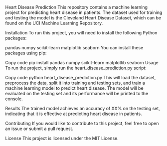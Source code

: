 Heart Disease Prediction
This repository contains a machine learning project for predicting heart disease in patients. The dataset used for training and testing the model is the Cleveland Heart Disease Dataset, which can be found on the UCI Machine Learning Repository.

Installation
To run this project, you will need to install the following Python packages:

pandas
numpy
scikit-learn
matplotlib
seaborn
You can install these packages using pip:

Copy code
pip install pandas numpy scikit-learn matplotlib seaborn
Usage
To run the project, simply run the heart_disease_prediction.py script:

Copy code
python heart_disease_prediction.py
This will load the dataset, preprocess the data, split it into training and testing sets, and train a machine learning model to predict heart disease. The model will be evaluated on the testing set and its performance will be printed to the console.

Results
The trained model achieves an accuracy of XX% on the testing set, indicating that it is effective at predicting heart disease in patients.

Contributing
If you would like to contribute to this project, feel free to open an issue or submit a pull request.

License
This project is licensed under the MIT License.
